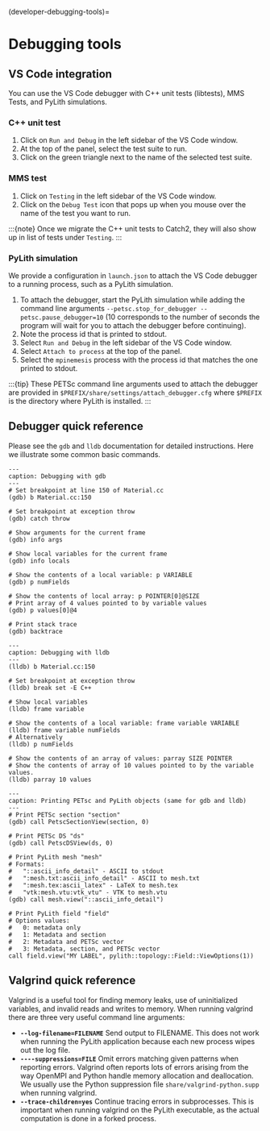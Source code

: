 (developer-debugging-tools)=
# Debugging tools

## VS Code integration

You can use the VS Code debugger with C++ unit tests (libtests), MMS Tests, and PyLith simulations.

### C++ unit test

1. Click on `Run and Debug` in the left sidebar of the VS Code window.
2. At the top of the panel, select the test suite to run.
3. Click on the green triangle next to the name of the selected test suite.

### MMS test

1. Click on `Testing` in the left sidebar of the VS Code window.
2. Click on the `Debug Test` icon that pops up when you mouse over the name of the test you want to run.

:::{note}
Once we migrate the C++ unit tests to Catch2, they will also show up in list of tests under `Testing`.
:::

### PyLith simulation

We provide a configuration in `launch.json` to attach the VS Code debugger to a running process, such as a PyLith simulation.

1. To attach the debugger, start the PyLith simulation while adding the command line arguments `--petsc.stop_for_debugger --petsc.pause_debugger=10` (10 corresponds to the number of seconds the program will wait for you to attach the debugger before continuing).
2. Note the process id that is printed to stdout.
3. Select `Run and Debug` in the left sidebar of the VS Code window.
4. Select `Attach to process` at the top of the panel.
5. Select the `mpinemesis` process with the process id that matches the one printed to stdout.

:::{tip}
These PETSc command line arguments used to attach the debugger are provided in `$PREFIX/share/settings/attach_debugger.cfg` where `$PREFIX` is the directory where PyLith is installed.
:::

## Debugger quick reference

Please see the `gdb` and `lldb` documentation for detailed instructions.
Here we illustrate some common basic commands.

```{code-block} console
---
caption: Debugging with gdb
---
# Set breakpoint at line 150 of Material.cc
(gdb) b Material.cc:150

# Set breakpoint at exception throw
(gdb) catch throw

# Show arguments for the current frame
(gdb) info args

# Show local variables for the current frame
(gdb) info locals

# Show the contents of a local variable: p VARIABLE
(gdb) p numFields

# Show the contents of local array: p POINTER[0]@SIZE
# Print array of 4 values pointed to by variable values
(gdb) p values[0]@4

# Print stack trace
(gdb) backtrace
```

```{code-block} console
---
caption: Debugging with lldb
---
(lldb) b Material.cc:150

# Set breakpoint at exception throw
(lldb) break set -E C++

# Show local variables
(lldb) frame variable

# Show the contents of a local variable: frame variable VARIABLE
(lldb) frame variable numFields
# Alternatively
(lldb) p numFields

# Show the contents of an array of values: parray SIZE POINTER
# Show the contents of array of 10 values pointed to by the variable values.
(lldb) parray 10 values
```

```{code-block} console
---
caption: Printing PETsc and PyLith objects (same for gdb and lldb)
---
# Print PETSc section "section"
(gdb) call PetscSectionView(section, 0)

# Print PETSc DS "ds"
(gdb) call PetscDSView(ds, 0)

# Print PyLith mesh "mesh"
# Formats:
#   "::ascii_info_detail" - ASCII to stdout
#   ":mesh.txt:ascii_info_detail" - ASCII to mesh.txt
#   ":mesh.tex:ascii_latex" - LaTeX to mesh.tex
#   "vtk:mesh.vtu:vtk_vtu" - VTK to mesh.vtu
(gdb) call mesh.view("::ascii_info_detail")

# Print PyLith field "field"
# Options values:
#   0: metadata only
#   1: Metadata and section
#   2: Metadata and PETSc vector
#   3: Metadata, section, and PETSc vector
call field.view("MY LABEL", pylith::topology::Field::ViewOptions(1))
```

## Valgrind quick reference

Valgrind is a useful tool for finding memory leaks, use of uninitialized variables, and invalid reads and writes to memory.
When running valgrind there are three very useful command line arguments:

* **`--log-filename=FILENAME`** Send output to FILENAME. This does not work when running the PyLith
application because each new process wipes out the log file.
* **`----suppressions=FILE`** Omit errors matching given patterns when reporting errors. Valgrind often reports lots of errors arising from the way OpenMPI and Python handle memory allocation and deallocation. We usually use the Python suppression file `share/valgrind-python.supp` when running valgrind.
* **`--trace-children=yes`** Continue tracing errors in subprocesses. This is important when running valgrind on the PyLith executable, as the actual computation is done in a forked process.
